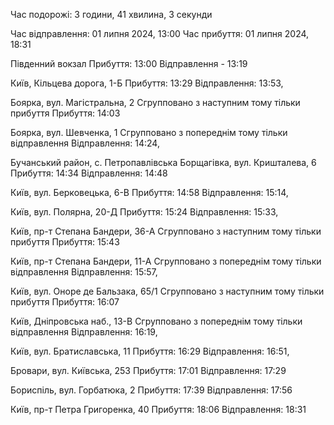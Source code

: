 Час подорожі: 3 години, 41 хвилина, 3 секунди

Час відправлення: 01 липня 2024, 13:00
Час прибуття: 01 липня 2024, 18:31

Південний вокзал 
    Прибуття: 13:00
    Відправлення - 13:19

Київ, Кільцева дорога, 1-Б 
    Прибуття: 13:29
    Відправлення: 13:53,

Боярка, вул. Магістральна, 2
    Сгрупповано з наступним тому тiльки прибуття
    Прибуття: 14:03

Боярка, вул. Шевченка, 1
    Сгрупповано з попереднім тому тiльки відправлення
    Відправлення: 14:24,

Бучанський район, с. Петропавлівська Борщагівка, вул. Кришталева, 6
    Прибуття: 14:34
    Відправлення: 14:48

Київ, вул. Берковецька, 6-В
    Прибуття: 14:58
    Відправлення: 15:14,

Київ, вул. Полярна, 20-Д
    Прибуття: 15:24
    Відправлення: 15:33,

Київ, пр-т Степана Бандери, 36-А
    Сгрупповано з наступним тому тiльки прибуття
    Прибуття: 15:43

Київ, пр-т Степана Бандери, 11-А
    Сгрупповано з попереднім тому тiльки відправлення
    Відправлення: 15:57,

Київ, вул. Оноре де Бальзака, 65/1
    Сгрупповано з наступним тому тiльки прибуття
    Прибуття: 16:07

Київ, Дніпровська наб., 13-В
    Сгрупповано з попереднім тому тiльки відправлення
    Відправлення: 16:19,

Київ, вул. Братиславська, 11
    Прибуття: 16:29
    Відправлення: 16:51,

Бровари, вул. Київська, 253
    Прибуття: 17:01
    Відправлення: 17:29

Бориспіль, вул. Горбатюка, 2
    Прибуття: 17:39
    Відправлення: 17:56

Київ, пр-т Петра Григоренка, 40
    Прибуття: 18:06
    Відправлення: 18:31